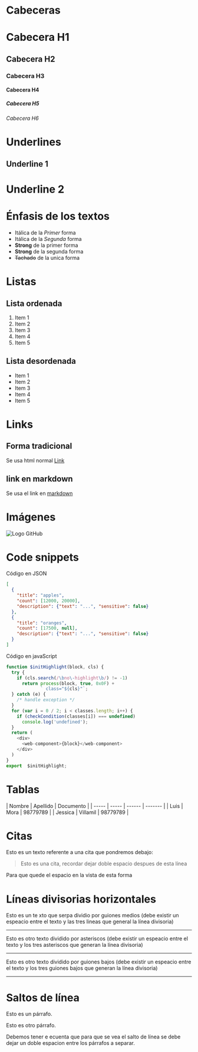 # Cabeceras
# Cabecera H1
## Cabecera H2
### Cabecera H3
#### Cabecera H4
##### Cabecera H5
###### Cabecera H6

# Underlines
Underline 1
--------------
Underline 2
============

# Énfasis de los textos
- Itálica de la *Primer* forma 
- Itálica de la _Segunda_ forma 
- **Strong** de la primer forma 
- __Strong__ de la segunda forma
- ~~Tachado~~ de la unica forma

# Listas
## Lista ordenada
1. Item 1
2. Item 2
3. Item 3
4. Item 4
5. Item 5

## Lista desordenada
- Item 1
- Item 2
- Item 3
- Item 4
- Item 5

# Links
## Forma tradicional
Se usa html normal <a href="https://google.com" target="_blank">Link</a>
## link en markdown
Se usa el link en [markdown](https://google.com)

# Imágenes
![Logo GitHub](https://w7.pngwing.com/pngs/914/758/png-transparent-github-social-media-computer-icons-logo-android-github-logo-computer-wallpaper-banner.png)

# Code snippets
Código en JSON
```JSON
[
  {
    "title": "apples",
    "count": [12000, 20000],
    "description": {"text": "...", "sensitive": false}
  },
  {
    "title": "oranges",
    "count": [17500, null],
    "description": {"text": "...", "sensitive": false}
  }
]
```
Código en javaScript
```javaScript
function $initHighlight(block, cls) {
  try {
    if (cls.search(/\bno\-highlight\b/) != -1)
      return process(block, true, 0x0F) +
             ` class="${cls}"`;
  } catch (e) {
    /* handle exception */
  }
  for (var i = 0 / 2; i < classes.length; i++) {
    if (checkCondition(classes[i]) === undefined)
      console.log('undefined');
  }
  return (
    <div>
      <web-component>{block}</web-component>
    </div>
  )
}
export  $initHighlight;
```
# Tablas
| Nombre | Apellido | Documento |
| ----- | ----- | ------ | ------- |
| Luis | Mora | 98779789 |
| Jessica | Villamil | 98779789 |

# Citas
Esto es un texto referente a una cita que pondremos debajo: 
>Esto es una cita, recordar dejar doble espacio despues de esta línea

Para que quede el espacio en la vista de esta forma

# Líneas divisorias horizontales 
Esto es un te xto que serpa dividio por guiones medios (debe existir un espeacio entre el texto y las tres lineas que general la línea divisoria) 

---
Esto es otro texto dividido por asteriscos (debe existir un espeacio entre el texto y los tres asteriscos que generan la línea divisoria)

***
Esto es otro texto dividido por guiones bajos (debe existir un espeacio entre el texto y los tres guiones bajos que generan la línea divisoria)

___

# Saltos de línea 
Esto es un párrafo.

Esto es otro párrafo. 

Debemos tener e ecuenta que para que se vea el salto de línea se debe dejar un doble espacion entre los párrafos a separar.

